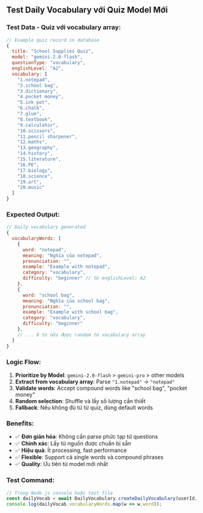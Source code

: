 ## Test Daily Vocabulary với Quiz Model Mới

### Test Data - Quiz với vocabulary array:

```javascript
// Example quiz record in database
{
  title: "School Supplies Quiz",
  model: "gemini-2.0-flash",
  questionType: "vocabulary",
  englishLevel: "A2",
  vocabulary: [
    "1.notepad",
    "2.school bag", 
    "3.dictionary",
    "4.pocket money",
    "5.ink pot",
    "6.chalk",
    "7.glue",
    "8.textbook",
    "9.calculator",
    "10.scissors",
    "11.pencil sharpener",
    "12.maths",
    "13.geography",
    "14.history",
    "15.literature",
    "16.PE",
    "17.biology",
    "18.science",
    "19.art",
    "20.music"
  ]
}
```

### Expected Output:

```javascript
// Daily vocabulary generated
{
  vocabularyWords: [
    {
      word: "notepad",
      meaning: "Nghĩa của notepad",
      pronunciation: "",
      example: "Example with notepad",
      category: "vocabulary",
      difficulty: "beginner" // từ englishLevel: A2
    },
    {
      word: "school bag",
      meaning: "Nghĩa của school bag", 
      pronunciation: "",
      example: "Example with school bag",
      category: "vocabulary", 
      difficulty: "beginner"
    },
    // ... 8 từ nữa được random từ vocabulary array
  ]
}
```

### Logic Flow:

1. **Prioritize by Model**: `gemini-2.0-flash` > `gemini-pro` > other models
2. **Extract from vocabulary array**: Parse `"1.notepad"` → `"notepad"`
3. **Validate words**: Accept compound words like "school bag", "pocket money"
4. **Random selection**: Shuffle và lấy số lượng cần thiết
5. **Fallback**: Nếu không đủ từ từ quiz, dùng default words

### Benefits:

- ✅ **Đơn giản hóa**: Không cần parse phức tạp từ questions
- ✅ **Chính xác**: Lấy từ nguồn được chuẩn bị sẵn
- ✅ **Hiệu quả**: Ít processing, fast performance
- ✅ **Flexible**: Support cả single words và compound phrases
- ✅ **Quality**: Ưu tiên từ model mới nhất

### Test Command:

```javascript
// Trong Node.js console hoặc test file
const dailyVocab = await DailyVocabulary.createDailyVocabulary(userId, 10);
console.log(dailyVocab.vocabularyWords.map(w => w.word));
```